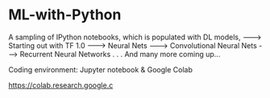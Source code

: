 # ML-with-Python
A sampling of IPython notebooks, which is populated with DL models,
---> Starting out with TF 1.0
---> Neural Nets
---> Convolutional Neural Nets
---> Recurrent Neural Networks
.
.
.
And many more coming up...

Coding environment: Jupyter notebook & Google Colab

https://colab.research.google.c
